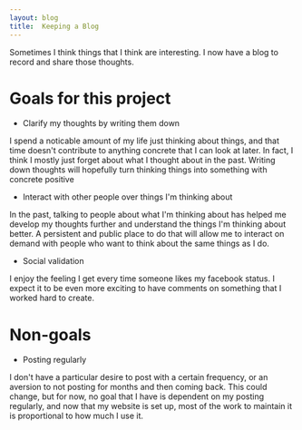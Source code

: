 ```yaml
---
layout: blog
title:  Keeping a Blog
---
```


Sometimes I think things that I think are interesting.  I now have a blog to record and share those thoughts.

# Goals for this project

* Clarify my thoughts by writing them down

I spend a noticable amount of my life just thinking about things, and that time doesn't contribute to anything concrete that I can look at later.  In fact, I think I mostly just forget about what I thought about in the past.  Writing down thoughts will hopefully turn thinking things into something with concrete positive

* Interact with other people over things I'm thinking about

In the past, talking to people about what I'm thinking about has helped me develop my thoughts further and understand the things I'm thinking about better.  A persistent and public place to do that will allow me to interact on demand with people who want to think about the same things as I do.

* Social validation

I enjoy the feeling I get every time someone likes my facebook status.  I expect it to be even more exciting to have comments on something that I worked hard to create.

# Non-goals

* Posting regularly

I don't have a particular desire to post with a certain frequency, or an aversion to not posting for months and then coming back.  This could change, but for now, no goal that I have is dependent on my posting regularly, and now that my website is set up, most of the work to maintain it is proportional to how much I use it.